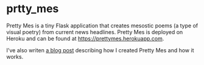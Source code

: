 # prtty_mes

Pretty Mes is a tiny Flask application that creates mesostic poems (a type of visual poetry) from current news headlines. Pretty Mes is deployed on Heroku and can be found at https://prettymes.herokuapp.com.

I've also writen [a blog post](https://medium.com/@bronze_by_gold/a-flask-app-for-generative-visual-poetry-from-news-headlines-4eb469e9d7ee) describing how I created Pretty Mes and how it works.
